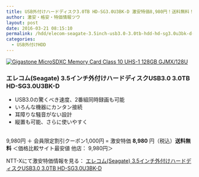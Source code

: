 ```yaml
---
title: USB外付けハードディスク3.0TB HD-SG3.0U3BK-D 激安特価8,980円！送料無料！
author: 激安・格安・特価情報ツウ
layout: post
date: 2016-03-21 08:15:10
permalink: /hdd/elecom-seagate-3.5inch-usb3.0-3.0tb-hdd-hd-sg3.0u3bk-d-8980-nttx.html
categories:
  - USB外付けHDD
---
```


<div class="img-bg2 img_L">
  <a href="http://px.a8.net/svt/ejp?a8mat=ZYP6S+8IMA3E+S1Q+BWGDT&#038;a8ejpredirect=http://nttxstore.jp/_II_GS14984601" target="_blank"><img border="0" alt="Gigastone MicroSDXC Memory Card Class 10 UHS-1 128GB GJMX/128U" src="http://image.nttxstore.jp/l2_images/G/GS/GS14984601.jpg" data-recalc-dims="1" /></a>
</div>

### エレコム(Seagate) 3.5インチ外付けハードディスクUSB3.0 3.0TB HD-SG3.0U3BK-D
<!--more-->

* USB3.0の驚くべき速度、2番組同時録画も可能
* いろんな機器にカンタン接続
* 耳障りな騒音がない設計
* 縦置も可能、さらに使いやすく

<br clear="all" />9,980円 ＋ 会員限定割引クーポン1,000円 = 激安特価 <span class="tokka-price"><strong>8,980</strong></span> 円（税込）**送料無料**
＜価格比較サイト最安値 他店： 9,980円＞

NTT-Xにて激安特価情報を見る： <span class="fs150p"><a href="http://px.a8.net/svt/ejp?a8mat=ZYP6S+8IMA3E+S1Q+BWGDT&#038;a8ejpredirect=http://nttxstore.jp/_II_TG15254319" target="_blank">エレコム(Seagate) 3.5インチ外付けハードディスクUSB3.0 3.0TB HD-SG3.0U3BK-D</a></span>
